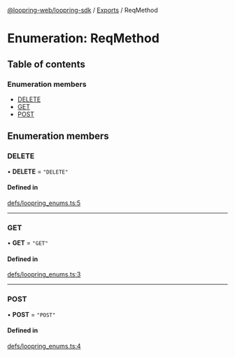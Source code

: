 [@loopring-web/loopring-sdk](../README.md) / [Exports](../modules.md) / ReqMethod

# Enumeration: ReqMethod

## Table of contents

### Enumeration members

- [DELETE](ReqMethod.md#delete)
- [GET](ReqMethod.md#get)
- [POST](ReqMethod.md#post)

## Enumeration members

### DELETE

• **DELETE** = `"DELETE"`

#### Defined in

[defs/loopring_enums.ts:5](https://github.com/Loopring/loopring_sdk/blob/f560ad6/src/defs/loopring_enums.ts#L5)

___

### GET

• **GET** = `"GET"`

#### Defined in

[defs/loopring_enums.ts:3](https://github.com/Loopring/loopring_sdk/blob/f560ad6/src/defs/loopring_enums.ts#L3)

___

### POST

• **POST** = `"POST"`

#### Defined in

[defs/loopring_enums.ts:4](https://github.com/Loopring/loopring_sdk/blob/f560ad6/src/defs/loopring_enums.ts#L4)
